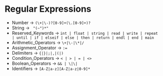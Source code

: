# Regular Expressions

- Number -> `(\+|\-)?[0-9]+(\.[0-9]+)?`
- String -> ` "(~")*"`
- Reserved_Keywords -> `int | float | string | read | write | repeat | until | if | elseif | else | then | return | endl | end | main`
- Arithmetic_Operators -> `\+|\-|\*|/`
- Assignment_Operator -> `:=`
- Delimiters -> `{|}|;|,|(|)`
- Condition_Operators -> `< | > | = | <>`
- Boolean_Operators -> `&& | \|\|`
- Identifiers -> `[A-Z|a-z][A-Z|a-z|0-9]*`
